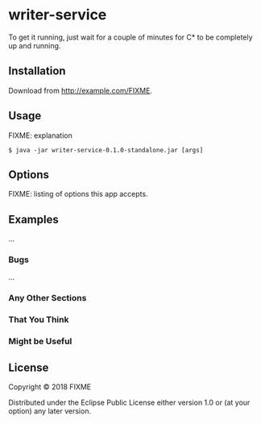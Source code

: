 # writer-service

To get it running, just wait for a couple of minutes for C* to be completely up and running.

## Installation

Download from http://example.com/FIXME.

## Usage

FIXME: explanation

    $ java -jar writer-service-0.1.0-standalone.jar [args]

## Options

FIXME: listing of options this app accepts.

## Examples

...

### Bugs

...

### Any Other Sections
### That You Think
### Might be Useful

## License

Copyright © 2018 FIXME

Distributed under the Eclipse Public License either version 1.0 or (at
your option) any later version.
